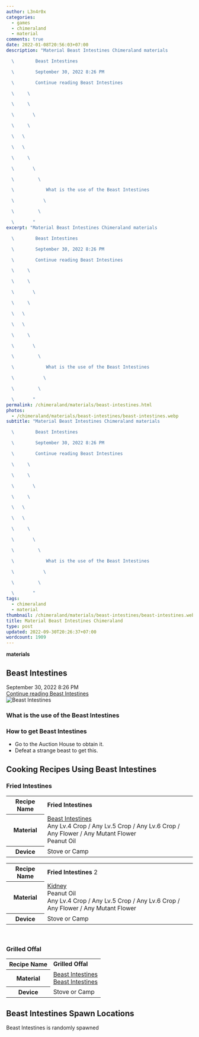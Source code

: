 ```yaml
---
author: L3n4r0x
categories:
  - games
  - chimeraland
  - material
comments: true
date: 2022-01-08T20:56:03+07:00
description: "Material Beast Intestines Chimeraland materials

  \        Beast Intestines

  \        September 30, 2022 8:26 PM

  \        Continue reading Beast Intestines

  \     \ 

  \     \ 

  \       \ 

  \     \ 

  \   \ 

  \   \ 

  \     \ 

  \       \ 

  \         \ 

  \            What is the use of the Beast Intestines

  \           \ 

  \         \ 

  \       "
excerpt: "Material Beast Intestines Chimeraland materials

  \        Beast Intestines

  \        September 30, 2022 8:26 PM

  \        Continue reading Beast Intestines

  \     \ 

  \     \ 

  \       \ 

  \     \ 

  \   \ 

  \   \ 

  \     \ 

  \       \ 

  \         \ 

  \            What is the use of the Beast Intestines

  \           \ 

  \         \ 

  \       "
permalink: /chimeraland/materials/beast-intestines.html
photos:
  - /chimeraland/materials/beast-intestines/beast-intestines.webp
subtitle: "Material Beast Intestines Chimeraland materials

  \        Beast Intestines

  \        September 30, 2022 8:26 PM

  \        Continue reading Beast Intestines

  \     \ 

  \     \ 

  \       \ 

  \     \ 

  \   \ 

  \   \ 

  \     \ 

  \       \ 

  \         \ 

  \            What is the use of the Beast Intestines

  \           \ 

  \         \ 

  \       "
tags:
  - chimeraland
  - material
thumbnail: /chimeraland/materials/beast-intestines/beast-intestines.webp
title: Material Beast Intestines Chimeraland
type: post
updated: 2022-09-30T20:26:37+07:00
wordcount: 1909
---
```


<link
  rel="stylesheet"
  href="https://rawcdn.githack.com/dimaslanjaka/Web-Manajemen/870a349/css/bootstrap-5-3-0-alpha3-wrapper.css"
/>
<section id="bootstrap-wrapper">
  <div data-bs-theme="dark">
    <div
      class="row g-0 border rounded overflow-hidden flex-md-row mb-4 shadow-sm position-relative bg-dark text-light"
    >
      <div class="col p-4 d-flex flex-column position-static">
        <strong class="d-inline-block mb-2 text-success">materials</strong>
        <h2 class="mb-0">Beast Intestines</h2>
        <div class="mb-1 text-muted">September 30, 2022 8:26 PM</div>
        <a
          href="/chimeraland/materials/beast-intestines.html"
          class="stretched-link d-none text-primary"
          >Continue reading Beast Intestines</a
        >
      </div>
      <div class="col-auto d-none d-md-block d-lg-block">
        <img
          src="https://www.webmanajemen.com/chimeraland/materials/beast-intestines/beast-intestines.webp"
          alt="Beast Intestines"
        />
      </div>
    </div>
    <div class="row">
      <div class="col-lg-6 col-12 mb-2">
        <div class="card">
          <div class="card-body">
            <h3 class="card-title">What is the use of the Beast Intestines</h3>
            <div class="card-text"><ul></ul></div>
          </div>
        </div>
      </div>
      <div class="col-lg-6 col-12 mb-2">
        <div class="card">
          <div class="card-body">
            <h3 class="card-title">How to get Beast Intestines</h3>
            <div class="card-text">
              <ul>
                <li>Go to the Auction House to obtain it.</li>
                <li>Defeat a strange beast to get this.</li>
              </ul>
            </div>
          </div>
        </div>
      </div>
      <div class="col-12 mb-2">
        <h2 id="cookable">Cooking Recipes Using Beast Intestines</h2>
        <div id="recipe-fried-intestines">
          <h3 id="item-fried-intestines">Fried Intestines</h3>
          <div class="mb-2">
            <table class="table">
              <tr>
                <th>Recipe Name</th>
                <td><b>Fried Intestines</b></td>
              </tr>
              <tr>
                <th>Material</th>
                <td>
                  <a
                    class="text-decoration-none text-primary"
                    href="/chimeraland/materials/beast-intestines.html"
                    >Beast Intestines</a
                  ><br />Any Lv.4 Crop<span> / </span>Any Lv.5 Crop<span>
                    / </span
                  >Any Lv.6 Crop<span> / </span>Any Flower<span> / </span>Any
                  Mutant Flower<br />Peanut Oil
                </td>
              </tr>
              <tr>
                <th>Device</th>
                <td>Stove or Camp</td>
              </tr>
            </table>
          </div>
          <div class="mb-2">
            <table class="table">
              <tr>
                <th>Recipe Name</th>
                <td><b>Fried Intestines</b> 2</td>
              </tr>
              <tr>
                <th>Material</th>
                <td>
                  <a
                    class="text-decoration-none text-primary"
                    href="/chimeraland/materials/kidney.html"
                    >Kidney</a
                  ><br />Peanut Oil<br />Any Lv.4 Crop<span> / </span>Any Lv.5
                  Crop<span> / </span>Any Lv.6 Crop<span> / </span>Any
                  Flower<span> / </span>Any Mutant Flower
                </td>
              </tr>
              <tr>
                <th>Device</th>
                <td>Stove or Camp</td>
              </tr>
            </table>
          </div>
        </div>
        <br />
        <div id="recipe-grilled-offal">
          <h3 id="item-grilled-offal">Grilled Offal</h3>
          <div class="mb-2">
            <table class="table">
              <tr>
                <th>Recipe Name</th>
                <td><b>Grilled Offal</b></td>
              </tr>
              <tr>
                <th>Material</th>
                <td>
                  <a
                    class="text-decoration-none text-primary"
                    href="/chimeraland/materials/beast-intestines.html"
                    >Beast Intestines</a
                  ><br /><a
                    class="text-decoration-none text-primary"
                    href="/chimeraland/materials/beast-intestines.html"
                    >Beast Intestines</a
                  >
                </td>
              </tr>
              <tr>
                <th>Device</th>
                <td>Stove or Camp</td>
              </tr>
            </table>
          </div>
        </div>
      </div>
      <div class="col-12 mb-2">
        <h2>Beast Intestines Spawn Locations</h2>
        <p>Beast Intestines is randomly spawned</p>
      </div>
    </div>
  </div>
</section>